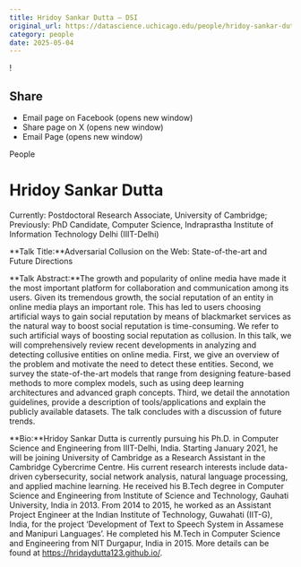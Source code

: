 ```yaml
---
title: Hridoy Sankar Dutta – DSI
original_url: https://datascience.uchicago.edu/people/hridoy-sankar-dutta
category: people
date: 2025-05-04
---
```


<!-- Table-like structure detected -->

!

## Share

* Email page on Facebook (opens new window)
* Share page on X (opens new window)
* Email Page (opens new window)

<!-- Table-like structure detected -->

People

# Hridoy Sankar Dutta

Currently: Postdoctoral Research Associate, University of Cambridge; Previously: PhD Candidate, Computer Science, Indraprastha Institute of Information Technology Delhi (IIIT-Delhi)

**Talk Title:**Adversarial Collusion on the Web: State-of-the-art and Future Directions

**Talk Abstract:**The growth and popularity of online media have made it the most important platform for collaboration and communication among its users. Given its tremendous growth, the social reputation of an entity in online media plays an important role. This has led to users choosing artificial ways to gain social reputation by means of blackmarket services as the natural way to boost social reputation is time-consuming. We refer to such artificial ways of boosting social reputation as collusion. In this talk, we will comprehensively review recent developments in analyzing and detecting collusive entities on online media. First, we give an overview of the problem and motivate the need to detect these entities. Second, we survey the state-of-the-art models that range from designing feature-based methods to more complex models, such as using deep learning architectures and advanced graph concepts. Third, we detail the annotation guidelines, provide a description of tools/applications and explain the publicly available datasets. The talk concludes with a discussion of future trends.

**Bio:**Hridoy Sankar Dutta is currently pursuing his Ph.D. in Computer Science and Engineering from IIIT-Delhi, India. Starting January 2021, he will be joining University of Cambridge as a Research Assistant in the Cambridge Cybercrime Centre. His current research interests include data-driven cybersecurity, social network analysis, natural language processing, and applied machine learning. He received his B.Tech degree in Computer Science and Engineering from Institute of Science and Technology, Gauhati University, India in 2013. From 2014 to 2015, he worked as an Assistant Project Engineer at the Indian Institute of Technology, Guwahati (IIT-G), India, for the project ‘Development of Text to Speech System in Assamese and Manipuri Languages’. He completed his M.Tech in Computer Science and Engineering from NIT Durgapur, India in 2015. More details can be found at https://hridaydutta123.github.io/.